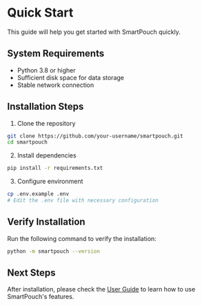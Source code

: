 # Quick Start

This guide will help you get started with SmartPouch quickly.

## System Requirements

- Python 3.8 or higher
- Sufficient disk space for data storage
- Stable network connection

## Installation Steps

1. Clone the repository
```bash
git clone https://github.com/your-username/smartpouch.git
cd smartpouch
```

2. Install dependencies
```bash
pip install -r requirements.txt
```

3. Configure environment
```bash
cp .env.example .env
# Edit the .env file with necessary configuration
```

## Verify Installation

Run the following command to verify the installation:

```bash
python -m smartpouch --version
```

## Next Steps

After installation, please check the [User Guide](usage.md) to learn how to use SmartPouch's features. 